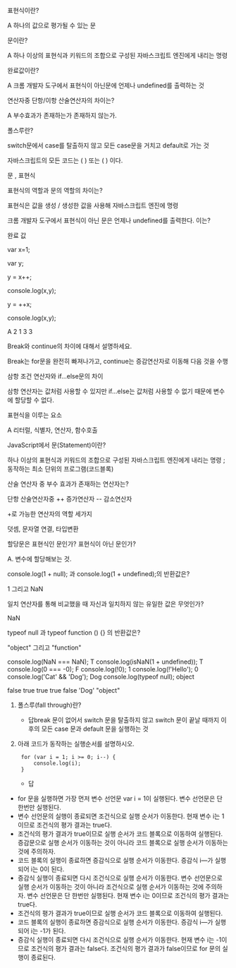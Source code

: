 표현식이란?

A 하나의 값으로 평가될 수 있는 문

문이란?

A 하나 이상의 표현식과 키워드의 조합으로 구성된 자바스크립트 엔진에게 내리는 명령

완료값이란?

A 크롬 개발자 도구에서 표현식이 아닌문에 언제나 undefined를 출력하는 것

연산자중 단항/이항 산술연산자의 차이는?

A 부수효과가 존재하는가 존재하지 않는가.

폴스루란?

switch문에서 case를 탈출하지 않고 모든 case문을 거치고 default로 가는 것

자바스크립트의 모든 코드는 ( ) 또는 ( ) 이다.

문 , 표현식

표현식의 역할과 문의 역할의 차이는?

표현식은 값을 생성 / 생성한 값을 사용해 자바스크립트 엔진에 명령

크롬 개발자 도구에서 표현식이 아닌 문은 언제나 undefined를 출력한다. 이는?

완료 값

var x=1;

var y;

y = x++;

console.log(x,y);

y = ++x;

console.log(x,y);

A 2 1 3 3

Break와 continue의 차이에 대해서 설명하세요.

Break는 for문을 완전히 빠져나가고, continue는 증감연산자로 이동해 다음 것을 수행



삼항 조건 연산자와 if…else문의 차이

삼항 연산자는 값처럼 사용할 수 있지만 if…else는 값처럼 사용할 수 없기 때문에 변수에 할당할 수 없다.



표현식을 이루는 요소

A 리터럴, 식별자, 연산자, 함수호출



JavaScript에서 문(Statement)이란?

하나 이상의 표현식과 키워드의 조합으로 구성된 자바스크립트 엔진에게 내리는 명령 ; 동작하는 최소 단위의 프로그램(코드블록)



산술 연산자 중 부수 효과가 존재하는 연산자는?

단항 산술연산자중 ++ 증가연산자 -- 감소연산자



+로 가능한 연산자의 역할 세가지

덧셈, 문자열 연결, 타입변환

할당문은 표현식인 문인가? 표현식이 아닌 문인가?

A. 변수에 할당해보는 것.

console.log(1 + null); 과 console.log(1 + undefined);의 반환값은?

1 그리고 NaN

일치 연산자를 통해 비교했을 때 자신과 일치하지 않는 유일한 값은 무엇인가?

NaN

typeof null 과 typeof function () {} 의 반환값은?

"object" 그리고 "function"



console.log(NaN === NaN); T
console.log(isNaN(1 + undefined)); T
console.log(0 === -0); F
console.log(!0); 1
console.log(!'Hello'); 0
console.log('Cat' && 'Dog'); Dog
console.log(typeof null); object

false true true true false 'Dog' "object"



1. 폴스루(fall through)란? 
   - 답break 문이 없어서 switch 문을 탈출하지 않고 switch 문이 끝날 때까지 이후의 모든 case 문과 default 문을 실행하는 것

1. 아래 코드가 동작하는 실행순서를 설명하시오.

   ```
    for (var i = 1; i >= 0; i--) {
    	console.log(i);
    }
   ```

   - 답

- for 문을 실행하면 가장 먼저 변수 선언문 var i = 1이 실행된다. 변수 선언문은 단 한번만 실행된다.
- 변수 선언문의 실행이 종료되면 조건식으로 실행 순서가 이동한다. 현재 변수 i는 1이므로 조건식의 평가 결과는 true다.
- 조건식의 평가 결과가 true이므로 실행 순서가 코드 블록으로 이동하여 실행된다. 증감문으로 실행 순서가 이동하는 것이 아니라 코드 블록으로 실행 순서가 이동하는 것에 주의하자.
- 코드 블록의 실행이 종료하면 증감식으로 실행 순서가 이동한다. 증감식 i—가 실행되어 i는 0이 된다.
- 증감식 실행이 종료되면 다시 조건식으로 실행 순서가 이동한다. 변수 선언문으로 실행 순서가 이동하는 것이 아니라 조건식으로 실행 순서가 이동하는 것에 주의하자. 변수 선언문은 단 한번만 실행된다. 현재 변수 i는 0이므로 조건식의 평가 결과는 true다.
- 조건식의 평가 결과가 true이므로 실행 순서가 코드 블록으로 이동하여 실행된다.
- 코드 블록의 실행이 종료하면 증감식으로 실행 순서가 이동한다. 증감식 i—가 실행되어 i는 -1가 된다.
- 증감식 실행이 종료되면 다시 조건식으로 실행 순서가 이동한다. 현재 변수 i는 -1이므로 조건식의 평가 결과는 false다. 조건식의 평가 결과가 false이므로 for 문의 실행이 종료된다.